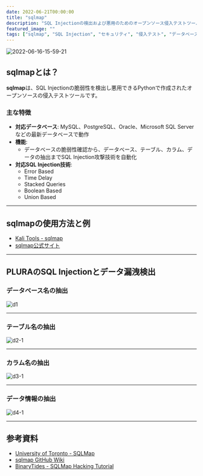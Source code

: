 ```yaml
---
date: 2022-06-21T00:00:00
title: "sqlmap"
description: "SQL Injectionの検出および悪用のためのオープンソース侵入テストツール"
featured_image: ""
tags: ["sqlmap", "SQL Injection", "セキュリティ", "侵入テスト", "データベース"]
---
```


![2022-06-16-15-59-21](https://github.com/user-attachments/assets/bd517c1f-4246-4b76-802f-63d50ef74ffd)

## sqlmapとは？

**sqlmap**は、SQL Injectionの脆弱性を検出し悪用できるPythonで作成されたオープンソースの侵入テストツールです。

### 主な特徴
- **対応データベース**: MySQL、PostgreSQL、Oracle、Microsoft SQL Serverなどの最新データベースで動作
- **機能**:
  - データベースの脆弱性確認から、データベース、テーブル、カラム、データの抽出までSQL Injection攻撃技術を自動化
- **対応SQL Injection技術**:
  - Error Based
  - Time Delay
  - Stacked Queries
  - Boolean Based
  - Union Based

---

## sqlmapの使用方法と例

- [Kali Tools - sqlmap](https://www.kali.org/tools/sqlmap/)
- [sqlmap公式サイト](https://sqlmap.org/)

---

## PLURAのSQL Injectionとデータ漏洩検出

### データベース名の抽出

![d1](https://github.com/user-attachments/assets/fa668e3f-ab17-4e3b-be96-f947716257e5)

---

### テーブル名の抽出

![d2-1](https://github.com/user-attachments/assets/33426029-c1ed-4c33-bd41-04c5dc14c1d0)

---

### カラム名の抽出

![d3-1](https://github.com/user-attachments/assets/c42a4261-7532-4a58-9a88-fea6d1b8c518)

---

### データ情報の抽出

![d4-1](https://github.com/user-attachments/assets/67351212-0d91-4f29-aded-ccbde1061edc)

---

## 参考資料

- [University of Toronto - SQLMap](http://www.cs.toronto.edu/~arnold/427/15s/csc427/tools/sqlmap/index.html)
- [sqlmap GitHub Wiki](https://github.com/sqlmapproject/sqlmap/wiki/Usage)
- [BinaryTides - SQLMap Hacking Tutorial](https://www.binarytides.com/sqlmap-hacking-tutorial)
